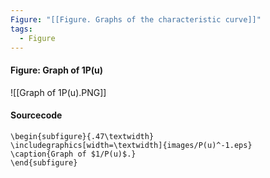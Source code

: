 ```yaml
---
Figure: "[[Figure. Graphs of the characteristic curve]]"
tags:
  - Figure
---
```

#### Figure: Graph of 1P(u)

![[Graph of 1P(u).PNG]]

#### Sourcecode

```
\begin{subfigure}{.47\textwidth}
\includegraphics[width=\textwidth]{images/P(u)^-1.eps}
\caption{Graph of $1/P(u)$.}
\end{subfigure}
```